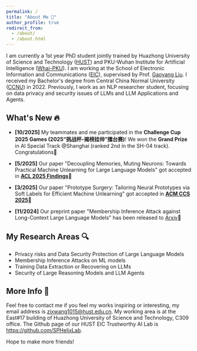 ```yaml
---
permalink: /
title: "About Me 🐻"
author_profile: true
redirect_from: 
  - /about/
  - /about.html
---
```


I am currently a 1st year PhD student jointly trained by Huazhong University of Science and Technology ([HUST](http://www.hust.edu.cn/)) and PKU-Wuhan Institute for Artificial Intelligence ([Whai-PKU](http://whai.pku.edu.cn/index.htm)).
I am working at the School of Electronic Information and Communications ([EIC](http://ei.hust.edu.cn/)), supervised by Prof. [Gaoyang Liu](https://gyliu1991.github.io). 
I received my Bachelor's degree from Central China Normal University ([CCNU](https://www.ccnu.edu.cn/)) in 2022.
Previously, I work as an NLP researcher student, focusing on data privacy and security issues of LLMs and LLM Applications and Agents.

What's New 🔥
------
- **[10/2025]** My teammates and me participated in the **Challenge Cup 2025 Games (2025“挑战杯-揭榜挂帅”擂台赛)**! We won the **Grand Prize** in AI Special Track @Shanghai (ranked 2nd in the SH-04 track). Congratulations🎉

- **[5/2025]** Our paper "Decoupling Memories, Muting Neurons: Towards Practical Machine Unlearning for Large Language Models" got accepted in [**ACL 2025 Findings**](https://2025.aclweb.org/)🎉

- **[3/2025]** Our paper "Prototype Surgery: Tailoring Neural Prototypes via Soft Labels for Efficient Machine Unlearning" got accepted in [**ACM CCS 2025**](https://www.sigsac.org/ccs/CCS2025/)🎉

- **[11/2024]** Our preprint paper "Membership Inference Attack against Long-Context Large Language Models" has been released to [Arxiv](https://arxiv.org/abs/2411.11424)🎉

My Research Areas 🔍
------
- Privacy risks and Data Security Protection of Large Language Models
- Membership Inference Attacks on ML models
- Training Data Extraction or Recovering on LLMs
- Security of Large Reasoning Models and LLM Agents

More Info 📧
------
Feel free to contact me if you feel my works inspiring or interesting, my email address is <zixwang1015@hust.edu.cn>.
My working area is at the East#17 building of Huazhong University of Science and Technology, C309 office. The Github page of our HUST EIC Trustworthy AI Lab is <https://github.com/SPHelixLab>.

Hope to make more friends!


